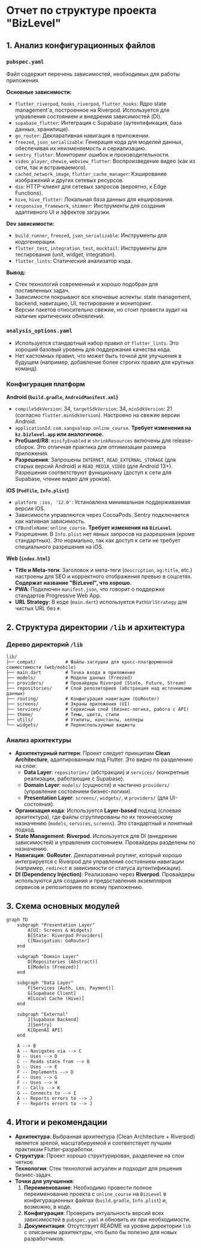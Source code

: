 
# Отчет по структуре проекта "BizLevel"

## 1. Анализ конфигурационных файлов

### `pubspec.yaml`
Файл содержит перечень зависимостей, необходимых для работы приложения.

**Основные зависимости:**
- `flutter_riverpod`, `hooks_riverpod`, `flutter_hooks`: Ядро state management'а, построенное на Riverpod. Используется для управления состоянием и внедрения зависимостей (DI).
- `supabase_flutter`: Интеграция с Supabase (аутентификация, база данных, хранилище).
- `go_router`: Декларативная навигация в приложении.
- `freezed`, `json_serializable`: Генерация кода для моделей данных, обеспечивая их неизменяемость и сериализацию.
- `sentry_flutter`: Мониторинг ошибок и производительности.
- `video_player`, `chewie`, `webview_flutter`: Воспроизведение видео (как из сети, так и встраиваемого).
- `cached_network_image`, `flutter_cache_manager`: Кэширование изображений и других сетевых ресурсов.
- `dio`: HTTP-клиент для сетевых запросов (вероятно, к Edge Functions).
- `hive`, `hive_flutter`: Локальная база данных для кеширования.
- `responsive_framework`, `shimmer`: Инструменты для создания адаптивного UI и эффектов загрузки.

**Dev зависимости:**
- `build_runner`, `freezed`, `json_serializable`: Инструменты для кодогенерации.
- `flutter_test`, `integration_test`, `mocktail`: Инструменты для тестирования (unit, widget, integration).
- `flutter_lints`: Статический анализатор кода.

**Вывод:**
- Стек технологий современный и хорошо подобран для поставленных задач.
- Зависимости покрывают все ключевые аспекты: state management, backend, навигацию, UI, тестирование и мониторинг.
- Версии пакетов относительно свежие, но стоит провести аудит на наличие критических обновлений.

### `analysis_options.yaml`
- Используется стандартный набор правил от `flutter_lints`. Это хороший базовый уровень для поддержания качества кода.
- Нет кастомных правил, что может быть точкой для улучшения в будущем (например, добавление более строгих правил для крупных команд).

### Конфигурация платформ

**Android (`build.gradle`, `AndroidManifest.xml`)**
- `compileSdkVersion`: 34, `targetSdkVersion`: 34, `minSdkVersion`: 21 (согласно `flutter.minSdkVersion`). Настроено на свежие версии Android.
- `applicationId`: `com.sangvaleap.online_course`. **Требует изменения на `kz.bizlevel.app` или аналогичное.**
- **ProGuard/R8**: `minifyEnabled` и `shrinkResources` включены для release-сборок. Это отличная практика для оптимизации размера приложения.
- **Разрешения**: Запрошены `INTERNET`, `READ_EXTERNAL_STORAGE` (для старых версий Android) и `READ_MEDIA_VIDEO` (для Android 13+). Разрешения соответствуют функционалу (доступ к сети для Supabase, чтение видео для уроков).

**iOS (`Podfile`, `Info.plist`)**
- `platform :ios, '12.0'`: Установлена минимальная поддерживаемая версия iOS.
- Зависимости управляются через CocoaPods. Sentry подключается как нативная зависимость.
- `CFBundleName`: `online_course`. **Требует изменения на `BizLevel`**.
- Разрешения: В `Info.plist` нет явных запросов на разрешения (кроме стандартных). Это нормально, так как доступ к сети не требует специального разрешения на iOS.

**Web (`index.html`)**
- **Title и Meta-теги**: Заголовок и мета-теги (`description`, `og:title`, etc.) настроены для SEO и корректного отображения превью в соцсетях. **Содержат название "BizLevel", что хорошо.**
- **PWA**: Подключен `manifest.json`, что говорит о поддержке стандартов Progressive Web App.
- **URL Strategy**: В коде (`main.dart`) используется `PathUrlStrategy` для чистых URL без `#`.

## 2. Структура директории `/lib` и архитектура

### Дерево директорий `/lib`
```
lib/
├── compat/           # Файлы-заглушки для кросс-платформенной совместимости (web/mobile)
├── main.dart         # Точка входа в приложение
├── models/           # Модели данных (Freezed)
├── providers/        # Провайдеры Riverpod (State, Future, Stream)
├── repositories/     # Слой репозиториев (абстракция над источниками данных)
├── routing/          # Конфигурация навигации (GoRouter)
├── screens/          # Экраны приложения (UI)
├── services/         # Сервисный слой (бизнес-логика, работа с API)
├── theme/            # Темы, цвета, стили
├── utils/            # Утилиты, константы, хелперы
└── widgets/          # Переиспользуемые виджеты
```

### Анализ архитектуры
- **Архитектурный паттерн**: Проект следует принципам **Clean Architecture**, адаптированным под Flutter. Это видно по разделению на слои:
    - **Data Layer**: `repositories/` (абстракции) и `services/` (конкретные реализации, работающие с Supabase).
    - **Domain Layer**: `models/` (сущности) и частично `providers/` (управление состоянием бизнес-логики).
    - **Presentation Layer**: `screens/`, `widgets/`, и `providers/` (для UI-состояния).
- **Организация кода**: Используется **Layer-based** подход (слоевая архитектура), где файлы сгруппированы по их техническому назначению (`models`, `services`, `screens`). Это стандартный и понятный подход.
- **State Management**: **Riverpod**. Используется для DI (внедрение зависимостей) и управления состоянием. Провайдеры разделены по назначению.
- **Навигация**: **GoRouter**. Декларативный роутинг, который хорошо интегрируется с Riverpod для управления состоянием навигации (например, `redirect` в зависимости от статуса аутентификации).
- **DI (Dependency Injection)**: Реализовано через **Riverpod**. Провайдеры используются для создания и предоставления экземпляров сервисов и репозиториев по всему приложению.

## 3. Схема основных модулей
```mermaid
graph TD
    subgraph "Presentation Layer"
        A[UI: Screens & Widgets]
        B[State: Riverpod Providers]
        C[Navigation: GoRouter]
    end

    subgraph "Domain Layer"
        D[Repositories (Abstract)]
        E[Models (Freezed)]
    end

    subgraph "Data Layer"
        F[Services (Auth, Leo, Payment)]
        G[Supabase Client]
        H[Local Cache (Hive)]
    end

    subgraph "External"
        I[Supabase Backend]
        J[Sentry]
        K[OpenAI API]
    end

    A --> B
    A -- Navigates via --> C
    B -- Uses --> D
    C -- Reads state from --> B
    D -- Uses --> E
    F -- Implements --> D
    F -- Uses --> G
    F -- Uses --> H
    F -- Calls --> K
    G -- Connects to --> I
    A -- Reports errors to --> J
    F -- Reports errors to --> J
```

## 4. Итоги и рекомендации

- **Архитектура**: Выбранная архитектура (Clean Architecture + Riverpod) является зрелой, масштабируемой и соответствует лучшим практикам Flutter-разработки.
- **Структура**: Проект хорошо структурирован, разделение на слои четкое.
- **Технологии**: Стек технологий актуален и подходит для решения бизнес-задач.
- **Точки для улучшения**:
    1. **Переименование**: Необходимо провести полное переименование проекта с `online_course` на `BizLevel` в конфигурационных файлах (`build.gradle`, `Info.plist`) и, возможно, в коде.
    2. **Конфигурация**: Проверить актуальность версий всех зависимостей в `pubspec.yaml` и обновить их при необходимости.
    3. **Документация**: Отсутствует README на уровне директории `lib` с описанием архитектуры, что было бы полезно для новых разработчиков. 
